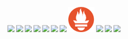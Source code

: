 <p align="center">
  <img src="https://cdn.jsdelivr.net/gh/devicons/devicon/icons/jenkins/jenkins-original.svg" width="40"/>
  <img src="https://cdn.worldvectorlogo.com/logos/aws-2.svg" width="40"/>
  <img src="https://cdn.jsdelivr.net/gh/devicons/devicon/icons/docker/docker-original.svg" width="40"/>
  <img src="https://cdn.jsdelivr.net/gh/devicons/devicon/icons/kubernetes/kubernetes-plain.svg" width="40"/>
  <img src="https://upload.wikimedia.org/wikipedia/commons/3/33/SonarQube_logo.png" width="80"/>
  <img src="https://raw.githubusercontent.com/aquasecurity/trivy/main/docs/images/trivy-logo.png" width="70"/>
  <img src="https://argo-cd.readthedocs.io/en/stable/assets/logo.png" width="40"/>
  <img src="https://raw.githubusercontent.com/prometheus/prometheus/main/documentation/images/prometheus-logo.svg" width="60"/>
  <img src="https://upload.wikimedia.org/wikipedia/commons/3/3b/Grafana_icon.svg" width="40"/>
  <img src="https://cdn.jsdelivr.net/gh/devicons/devicon/icons/github/github-original.svg" width="40"/>
  <img src="https://cdn.jsdelivr.net/gh/devicons/devicon/icons/linux/linux-original.svg" width="40"/>
</p>
